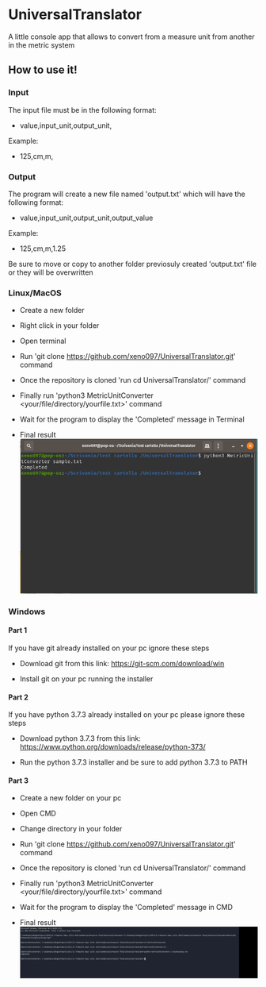 # UniversalTranslator

A little console app that allows to convert from a measure unit from another in the metric system

## How to use it!

### Input

The input file must be in the following format:

- value,input_unit,output_unit,

Example:

- 125,cm,m,

### Output

The program will create a new file named 'output.txt' which will have the following format:

- value,input_unit,output_unit,output_value

Example:

- 125,cm,m,1.25

Be sure to move or copy to another folder previosuly created 'output.txt' file or they will be overwritten

### Linux/MacOS

- Create a new folder
- Right click in your folder
- Open terminal
- Run 'git clone https://github.com/xeno097/UniversalTranslator.git' command
- Once the repository is cloned 'run cd UniversalTranslator/' command
- Finally run 'python3 MetricUnitConverter <your/file/directory/yourfile.txt>' command
- Wait for the program to display the 'Completed' message in Terminal

- Final result ![](./linuxTerminal.PNG)

### Windows

#### Part 1

If you have git already installed on your pc ignore these steps

- Download git from this link: https://git-scm.com/download/win

- Install git on your pc running the installer

#### Part 2

If you have python 3.7.3 already installed on your pc please ignore these steps

- Download python 3.7.3 from this link: https://www.python.org/downloads/release/python-373/

- Run the python 3.7.3 installer and be sure to add python 3.7.3 to PATH

#### Part 3

- Create a new folder on your pc
- Open CMD
- Change directory in your folder
- Run 'git clone https://github.com/xeno097/UniversalTranslator.git' command
- Once the repository is cloned 'run cd UniversalTranslator/' command
- Finally run 'python3 MetricUnitConverter <your/file/directory/yourfile.txt>' command
- Wait for the program to display the 'Completed' message in CMD

- Final result ![](./windows.PNG)
